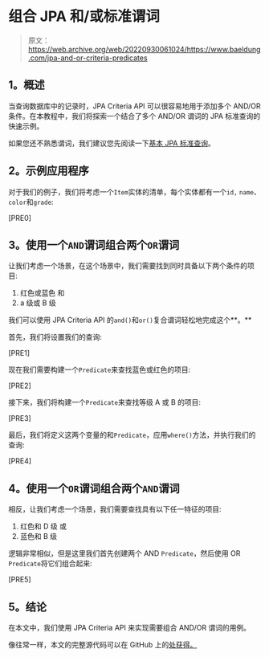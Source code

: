 # 组合 JPA 和/或标准谓词

> 原文：<https://web.archive.org/web/20220930061024/https://www.baeldung.com/jpa-and-or-criteria-predicates>

## **1。概述**

当查询数据库中的记录时，JPA Criteria API 可以很容易地用于添加多个 AND/OR 条件。在本教程中，我们将探索一个结合了多个 AND/OR 谓词的 JPA 标准查询的快速示例。

如果您还不熟悉谓词，我们建议您先阅读一下[基本 JPA 标准查询](/web/20221208143841/https://www.baeldung.com/spring-data-criteria-queries)。

## **2。示例应用程序**

对于我们的例子，我们将考虑一个`Item`实体的清单，每个实体都有一个`id,` `name`、`color`和`grade`:

[PRE0]

## **3。使用一个`AND`谓词**组合两个`OR`谓词

让我们考虑一个场景，在这个场景中，我们需要找到同时具备以下两个条件的项目:

1.  红色或蓝色
    和
2.  a 级或 B 级

我们可以使用 JPA Criteria API 的`and()`和`or()`复合谓词轻松地完成这个**。**

首先，我们将设置我们的查询:

[PRE1]

现在我们需要构建一个`Predicate`来查找蓝色或红色的项目:

[PRE2]

接下来，我们将构建一个`Predicate`来查找等级 A 或 B 的项目:

[PRE3]

最后，我们将定义这两个变量的和`Predicate`，应用`where()`方法，并执行我们的查询:

[PRE4]

## **4。使用一个`OR`谓词**组合两个`AND`谓词

相反，让我们考虑一个场景，我们需要查找具有以下任一特征的项目:

1.  红色和 D 级
    或
2.  蓝色和 B 级

逻辑非常相似，但是这里我们首先创建两个 AND `Predicate`，然后使用 OR `Predicate`将它们组合起来:

[PRE5]

## **5。结论**

在本文中，我们使用 JPA Criteria API 来实现需要组合 AND/OR 谓词的用例。

像往常一样，本文的完整源代码可以在 GitHub 上的[处获得。](https://web.archive.org/web/20221208143841/https://github.com/eugenp/tutorials/tree/master/persistence-modules/java-jpa-2)